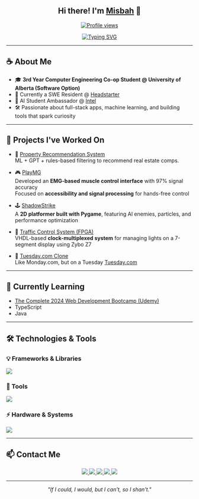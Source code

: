 <!-- Hi there header -->
<h2 align="center">
  Hi there! I'm <a href="https://www.misbahan.com">Misbah</a> 👋
</h2>

<!-- Profile view badge -->
<p align="center">
  <a href="https://github.com/MisbahAN">
    <img src="https://komarev.com/ghpvc/?username=MisbahAN&color=blue" alt="Profile views" />
  </a>
</p>

<!-- Typing animation -->
<p align="center">
  <a href="https://git.io/typing-svg">
    <img src="https://readme-typing-svg.herokuapp.com?font=Fira+Code&duration=3000&pause=500&center=true&vCenter=true&width=435&lines=3rd+Year+Computer+Engineering+Student;SWE+Resident+@+Headstarter;AI+Student+Ambassador+@+Intel;Full+Stack+%2B+ML+Enthusiast" alt="Typing SVG" />
  </a>
</p>

---

## ☕ About Me

- 🎓 **3rd Year Computer Engineering Co-op Student @ University of Alberta (Software Option)**
- 🧠 Currently a SWE Resident @ [Headstarter](https://headstarter.co/)  
- 🤖 AI Student Ambassador @ [Intel](https://www.intel.com/)
- 🛠️ Passionate about full-stack apps, machine learning, and building tools that spark curiosity

---

## 🔧 Projects I've Worked On

- 🏡 [Property Recommendation System](https://github.com/MisbahAN/Property-Recommendation-System)  
  ML + GPT + rules-based filtering to recommend real estate comps.

- 🎮 [PlayMG]([https://github.com/HameedFawwaz/PlayMG])  
  Developed an **EMG-based muscle control interface** with 97% signal accuracy  
  Focused on **accessibility and signal processing** for hands-free control

- 🕹️ [ShadowStrike](https://github.com/MisbahAN/ShadowStrike)  
  A **2D platformer built with Pygame**, featuring AI enemies, particles, and performance optimization

- 🚦 [Traffic Control System (FPGA)](https://github.com/MisbahAN/Traffic-Control-FPGA)  
  VHDL-based **clock-multiplexed system** for managing lights on a 7-segment display using Zybo Z7

- 📅 [Tuesday.com Clone](https://github.com/MisbahAN/tuesday.com)  
  Like Monday.com, but on a Tuesday [Tuesday.com](https://tuesday.com)

---

## 🌱 Currently Learning

- [The Complete 2024 Web Development Bootcamp (Udemy)](https://www.udemy.com/course/the-complete-web-development-bootcamp/)
- TypeScript
- Java

---

## 🛠️ Technologies & Tools

### 💡 Frameworks & Libraries
<p>
  <img src="https://skillicons.dev/icons?i=react,nextjs,nodejs,express,pygame,tkinter,vhdl,postgres" />
</p>

### 🔧 Tools
<p>
  <img src="https://skillicons.dev/icons?i=git,github,vscode,vercel,pycharm,vivado" />
</p>

### ⚡ Hardware & Systems
<p>
  <img src="https://skillicons.dev/icons?i=arduino,raspberrypi" />
</p>

---

## 📫 Contact Me

<p align="center">
  <a href="mailto:misbahahmed2005@gmail.com">
    <img src="https://img.shields.io/badge/Gmail-D14836?style=for-the-badge&logo=gmail&logoColor=white" />
  </a>
  <a href="https://www.linkedin.com/in/misbahan/">
    <img src="https://img.shields.io/badge/LinkedIn-0077B5?style=for-the-badge&logo=linkedin&logoColor=white" />
  </a>
  <a href="https://github.com/MisbahAN">
    <img src="https://img.shields.io/badge/GitHub-000?style=for-the-badge&logo=github&logoColor=white" />
  </a>
  <a href="https://leetcode.com/u/MisbahAN/">
    <img src="https://img.shields.io/badge/LeetCode-FFA116?style=for-the-badge&logo=leetcode&logoColor=white" />
  </a>
  <a href="https://www.misbahan.com">
    <img src="https://img.shields.io/badge/Portfolio-24292e?style=for-the-badge&logo=vercel&logoColor=white" />
  </a>
</p>

---

<p align="center"><i>"If I could, I would, but I can't, so I shan't."</i></p>
